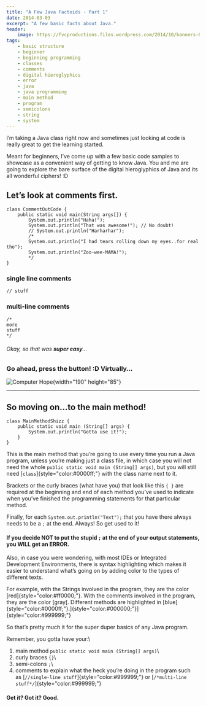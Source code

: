 ```yaml
---
title: "A Few Java Factoids - Part 1"
date: 2014-03-03
excerpt: "A few basic facts about Java."
header:
    image: https://fvcproductions.files.wordpress.com/2014/10/banners-005.jpg?w=1024&h=436&crop=1
tags:
    - basic structure
    - beginner
    - beginning programming
    - classes
    - comments
    - digital hieroglyphics
    - error
    - java
    - java programming
    - main method
    - program
    - semicolons
    - string
    - system
---
```


I’m taking a Java class right now and sometimes just looking at code is
really great to get the learning started.

Meant for beginners, I’ve come up with a few basic code samples to
showcase as a convenient way of getting to know Java. You and me are
going to explore the bare surface of the digital hieroglyphics of Java
and its all wonderful ciphers! :D

Let’s look at comments first.
-----------------------------

    class CommentOutCode {
        public static void main(String args[]) {
            System.out.println("Haha!");
            System.out.println("That was awesome!"); // No doubt!
            // System.out.println("Harharhar");
            /*
            System.out.println("I had tears rolling down my eyes..for real tho");
            System.out.println("Zoo-wee-MAMA!");
            */
    }

### single line comments

    // stuff

### multi-line comments

    /*
    more
    stuff
    */

###### Okay, so that was **super easy**…

### Go ahead, press the button! :D Virtually…

![Computer
Hope](http://citycleanersoftx.com/wp-content/uploads/2014/01/Easy-Button.jpg){width="190"
height="85"}

------------------------------------------------------------------------

So moving on…to the main method!
--------------------------------

    class MainMethodShizz {
        public static void main (String[] args) {
            System.out.println("Gotta use it!");
        }
    }

This is the main method that you’re going to use every time you run a
Java program, unless you’re making just a class file, in which case you
will not need the whole `public static void main (String[] args)`, but
you will still need [`class`]{style="color:#0000ff;"} with the class
name next to it.

Brackets or the curly braces (what have you) that look like this `{ }`
are required at the beginning and end of each method you’ve used to
indicate when you’ve finished the programming statements for that
particular method.

Finally, for each `System.out.println("Text");` that you have there
always needs to be a `;` at the end. Always! So get used to it!

#### If you decide **NOT** to put the stupid `;` at the end of your output statements, you WILL get an **ERROR**.

Also, in case you were wondering, with most IDEs or Integrated
Development Environments, there is syntax highlighting which makes it
easier to understand what’s going on by adding color to the types of
different texts.

For example, with the Strings involved in the program, they are the
color [red]{style="color:#ff0000;"}. With the comments involved in the
program, they are the color [gray[. Different methods are highlighted in
[blue]{style="color:#0000ff;"}.]{style="color:#000000;"}]{style="color:#999999;"}

So that’s pretty much it for the super duper basics of any Java program.

Remember, you gotta have your:\
1. main method `public static void main (String[] args)`\
2. curly braces `{}`\
3. semi-colons `;`\
4. comments to explain what the heck you’re doing in the program such
as [`//single-line stuff`]{style="color:#999999;"} or
[`/*multi-line stuff*/`]{style="color:#999999;"}

#### Get it? Got it? Good.
